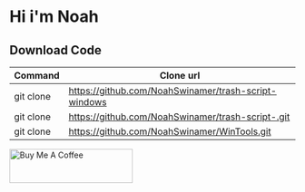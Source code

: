 # Hi i'm Noah

## Download Code

| Command | Clone url |
| --- | --- |
| git clone | https://github.com/NoahSwinamer/trash-script-windows |
| git clone | https://github.com/NoahSwinamer/trash-script-.git |
| git clone | https://github.com/NoahSwinamer/WinTools.git

<a href="https://www.buymeacoffee.com/noahswinamer" target="_blank"><img src="https://cdn.buymeacoffee.com/buttons/v2/default-blue.png" alt="Buy Me A Coffee" style="height: 60px !important;width: 217px !important;" ></a>

